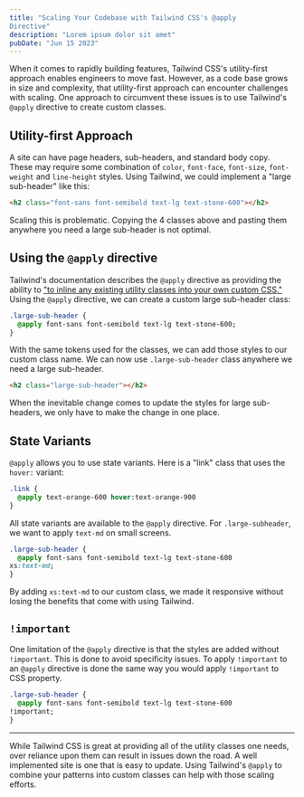 ```yaml
---
title: "Scaling Your Codebase with Tailwind CSS's @apply
Directive"
description: "Lorem ipsum dolor sit amet"
pubDate: "Jun 15 2023"
---
```


When it comes to rapidly building features, Tailwind CSS's
utility-first approach enables engineers to move fast. However, as
a code base grows in size and complexity, that utility-first
approach can encounter challenges with scaling. One approach to
circumvent these issues is to use Tailwind's `@apply` directive to
create custom classes.

## Utility-first Approach

A site can have page headers, sub-headers, and standard body copy.
These may require some combination of `color`, `font-face`,
`font-size`, `font-weight` and `line-height` styles. Using
Tailwind, we could implement a "large sub-header" like this:

```html
<h2 class="font-sans font-semibold text-lg text-stone-600"></h2>
```

Scaling this is problematic. Copying the 4 classes above and
pasting them anywhere you need a large sub-header is not optimal.

## Using the `@apply` directive

Tailwind's documentation describes the `@apply` directive as
providing the ability to ["to inline any existing utility classes
into your own custom
CSS."](https://tailwindcss.com/docs/functions-and-directives#apply)
Using the `@apply` directive, we can create a custom large
sub-header class:

```sass
.large-sub-header {
  @apply font-sans font-semibold text-lg text-stone-600;
}
```

With the same tokens used for the classes, we can add those styles
to our custom class name. We can now use `.large-sub-header` class
anywhere we need a large sub-header.

```html
<h2 class="large-sub-header"></h2>
```

When the inevitable change comes to update the styles for large
sub-headers, we only have to make the change in one place.

## State Variants

`@apply` allows you to use state variants. Here is a "link" class
that uses the `hover:` variant:

```sass
.link {
  @apply text-orange-600 hover:text-orange-900
}
```

All state variants are available to the `@apply` directive. For
`.large-subheader`, we want to apply `text-md` on small screens.

```sass
.large-sub-header {
  @apply font-sans font-semibold text-lg text-stone-600
xs:text-md;
}
```

By adding `xs:text-md` to our custom class, we made it responsive
without losing the benefits that come with using Tailwind.

## `!important`

One limitation of the `@apply` directive is that the styles are
added without `!important`. This is done to avoid specificity
issues. To apply `!important` to an `@apply` directive is done the
same way you would apply `!important` to CSS property.

```sass
.large-sub-header {
  @apply font-sans font-semibold text-lg text-stone-600
!important;
}
```

---

While Tailwind CSS is great at providing all of the utility
classes one needs, over reliance upon them can result in issues
down the road. A well implemented site is one that is easy to
update. Using Tailwind's `@apply` to combine your patterns into
custom classes can help with those scaling efforts.
